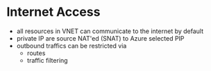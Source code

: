 # Internet Access

* all resources in VNET can communicate to the internet by default
* private IP are source NAT'ed (SNAT) to Azure selected PIP
* outbound traffics can be restricted via
    * routes
    * traffic filtering